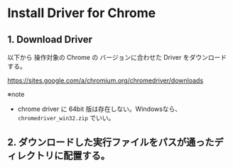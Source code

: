 # Install Driver for Chrome

## 1. Download Driver

以下から 操作対象の Chrome の バージョンに合わせた Driver をダウンロードする。

https://sites.google.com/a/chromium.org/chromedriver/downloads

※note  
 - chrome driver に 64bit 版は存在しない。Windowsなら、`chromedriver_win32.zip` でいい。

## 2. ダウンロードした実行ファイルをパスが通ったディレクトリに配置する。

